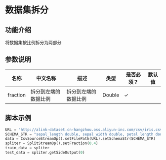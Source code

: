 # 数据集拆分

## 功能介绍
将数据集按比例拆分为两部分

## 参数说明

<!-- This is the start of auto-generated parameter info -->
<!-- DO NOT EDIT THIS PART!!! -->
| 名称 | 中文名称 | 描述 | 类型 | 是否必须？ | 默认值 |
| --- | --- | --- | --- | --- | --- |
| fraction | 拆分到左端的数据比例 | 拆分到左端的数据比例 | Double | ✓ |  |<!-- This is the end of auto-generated parameter info -->


## 脚本示例
```python
URL = "http://alink-dataset.cn-hangzhou.oss.aliyun-inc.com/csv/iris.csv"
SCHEMA_STR = "sepal_length double, sepal_width double, petal_length double, petal_width double, category string";
data = CsvSourceStreamOp().setFilePath(URL).setSchemaStr(SCHEMA_STR)
spliter = SplitStreamOp().setFraction(0.4)
train_data = spliter
test_data = spliter.getSideOutput(0)
```

